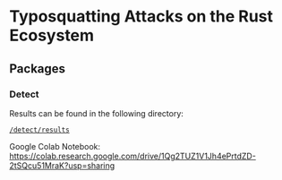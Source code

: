 # Typosquatting Attacks on the Rust Ecosystem

## Packages

### Detect

Results can be found in the following directory:

[`/detect/results`](./detect/results/)

Google Colab Notebook: https://colab.research.google.com/drive/1Qg2TUZ1V1Jh4ePrtdZD-2tSQcu51MraK?usp=sharing
